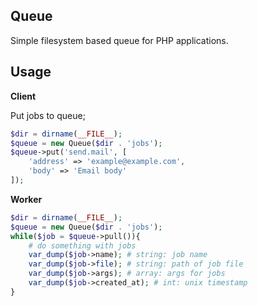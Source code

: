 ## Queue

Simple filesystem based queue for PHP applications.

## Usage

**Client**

Put jobs to queue;

```php
$dir = dirname(__FILE__);
$queue = new Queue($dir . 'jobs');
$queue->put('send.mail', [
    'address' => 'example@example.com',
    'body' => 'Email body'
]);
```
**Worker**

```php
$dir = dirname(__FILE__);
$queue = new Queue($dir . 'jobs');
while($job = $queue->pull()){
    # do something with jobs
    var_dump($job->name); # string: job name
    var_dump($job->file); # string: path of job file
    var_dump($job->args); # array: args for jobs
    var_dump($job->created_at); # int: unix timestamp
}
```